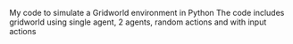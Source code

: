 My code to simulate a Gridworld environment in Python
The code includes gridworld using single agent, 2 agents, random actions and with input actions
